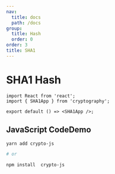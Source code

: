 ```yaml
---
nav:
  title: docs
  path: /docs
group:
  title: Hash
  order: 0
order: 3
title: SHA1
---
```


# SHA1 Hash

```tsx
import React from 'react';
import { SHA1App } from 'cryptography';

export default () => <SHA1App />;
```

## JavaScript CodeDemo

```bash
yarn add crypto-js

# or

npm install  crypto-js
```

